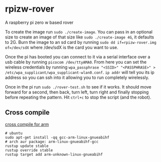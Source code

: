 # rpizw-rover
A raspberry pi zero w based rover

To create the image run `sudo ./create-image`. You can pass in an optional size
to create an image of that size like `sudo ./create-image 4G`, it defaults to
2G. Burn the image to an sd card by running `sudo dd if=rpizw-rover.img
of=/dev/sdX` where /dev/sdX is the card you want to use.

Once the pi has booted you can connect to it via a serial interface over a usb
cable by running `picocom /dev/ttyAMA0`. From here you can set the wireless
credentials by running `wpa_passphrase "<SSID>" "<PASSPHRASE>" >
/etc/wpa_supplicant/wpa_supplicant-wlan0.conf`. `ip addr` will tell you its
ip address so you can ssh into it allowing you to run completely wirelessly.

Once in the pi run `sudo ./rover-test.sh` to see if it works. It should move
forward for a second, then back, turn left, turn right and finally stopping
before repeating the pattern. Hit `ctrl+c` to stop the script (and the robot).

## Cross compile

[cross compile for arm](https://github.com/japaric/rust-cross)

```
# ubuntu
sudo apt-get install -qq gcc-arm-linux-gnueabihf
# arch aur package: arm-linux-gnueabihf-gcc
rustup update stable
rustup override stable
rustup target add arm-unknown-linux-gnueabihf
```
